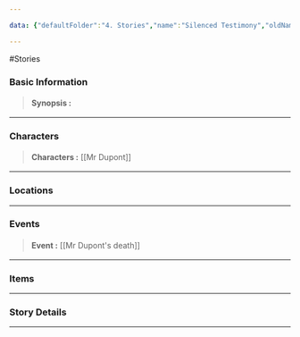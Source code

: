 ```yaml
---

data: {"defaultFolder":"4. Stories","name":"Silenced Testimony","oldName":"Silenced Testimony","contentType":"stories","template":{"BasicInformation":{"Name":{"value":null,"type":"text"},"Date":{"value":null,"type":"text"},"Synopsis":{"value":"","type":"textarea"}},"Characters":{"Characters":{"value":["[[Mr Dupont]]","[[Evelyn Dupont]]"],"type":"array:text"}},"Locations":{"Locations":{"value":null,"type":"array:text"}},"Events":{"Event":{"value":["[[Mr Dupont's death]]"],"type":"array:text"}},"Items":{"Items":{"value":null,"type":"array:text"}},"StoryDetails":{"StoryDetails":{"value":null,"type":"array:textarea"}},"AdditionalNotes":{"value":null,"type":"textarea"}}}

---
```


#Stories

### Basic Information
> <span style='display: inline-flex;font-weight: bold;white-space: nowrap;overflow: hidden;margin: 3px 0px;'>Synopsis : </span> 
---
### Characters
> <span style='display: inline-flex;font-weight: bold;white-space: nowrap;overflow: hidden;margin: 3px 0px;'>Characters : </span> [[Mr Dupont]] 

---
### Locations

---
### Events
> <span style='display: inline-flex;font-weight: bold;white-space: nowrap;overflow: hidden;margin: 3px 0px;'>Event : </span> [[Mr Dupont's death]] 

---
### Items

---
### Story Details

---
